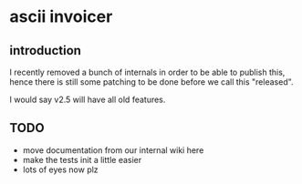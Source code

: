 # ascii invoicer

## introduction

I recently removed a bunch of internals in order to be able to publish this,
hence there is still some patching to be done before we call this "released".

I would say v2.5 will have all old features.

## TODO

* move documentation from our internal wiki here
* make the tests init a little easier
* lots of eyes now plz


